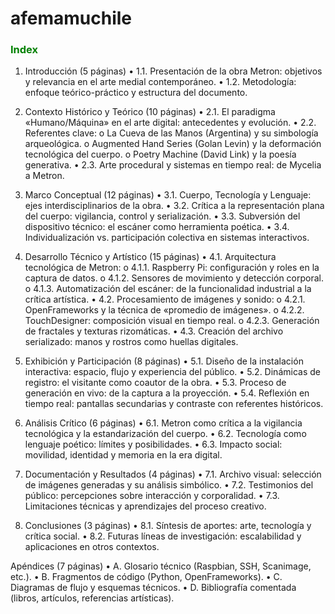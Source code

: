 # afemamuchile

### <span style="color:green">**Index**</span>

1. Introducción (5 páginas)
•	1.1. Presentación de la obra Metron: objetivos y relevancia en el arte medial contemporáneo.
•	1.2. Metodología: enfoque teórico-práctico y estructura del documento.

 
2. Contexto Histórico y Teórico (10 páginas)
•	2.1. El paradigma «Humano/Máquina» en el arte digital: antecedentes y evolución.
•	2.2. Referentes clave:
o	La Cueva de las Manos (Argentina) y su simbología arqueológica.
o	Augmented Hand Series (Golan Levin) y la deformación tecnológica del cuerpo.
o	Poetry Machine (David Link) y la poesía generativa.
•	2.3. Arte procedural y sistemas en tiempo real: de Mycelia a Metron.

3. Marco Conceptual (12 páginas)
•	3.1. Cuerpo, Tecnología y Lenguaje: ejes interdisciplinarios de la obra.
•	3.2. Crítica a la representación plana del cuerpo: vigilancia, control y serialización.
•	3.3. Subversión del dispositivo técnico: el escáner como herramienta poética.
•	3.4. Individualización vs. participación colectiva en sistemas interactivos.

4. Desarrollo Técnico y Artístico (15 páginas)
•	4.1. Arquitectura tecnológica de Metron:
o	4.1.1. Raspberry Pi: configuración y roles en la captura de datos.
o	4.1.2. Sensores de movimiento y detección corporal.
o	4.1.3. Automatización del escáner: de la funcionalidad industrial a la crítica artística.
•	4.2. Procesamiento de imágenes y sonido:
o	4.2.1. OpenFrameworks y la técnica de «promedio de imágenes».
o	4.2.2. TouchDesigner: composición visual en tiempo real.
o	4.2.3. Generación de fractales y texturas rizomáticas.
•	4.3. Creación del archivo serializado: manos y rostros como huellas digitales.

5. Exhibición y Participación (8 páginas)
•	5.1. Diseño de la instalación interactiva: espacio, flujo y experiencia del público.
•	5.2. Dinámicas de registro: el visitante como coautor de la obra.
•	5.3. Proceso de generación en vivo: de la captura a la proyección.
•	5.4. Reflexión en tiempo real: pantallas secundarias y contraste con referentes históricos.
 
6. Análisis Crítico (6 páginas)
•	6.1. Metron como crítica a la vigilancia tecnológica y la estandarización del cuerpo.
•	6.2. Tecnología como lenguaje poético: límites y posibilidades.
•	6.3. Impacto social: movilidad, identidad y memoria en la era digital.
 
7. Documentación y Resultados (4 páginas)
•	7.1. Archivo visual: selección de imágenes generadas y su análisis simbólico.
•	7.2. Testimonios del público: percepciones sobre interacción y corporalidad.
•	7.3. Limitaciones técnicas y aprendizajes del proceso creativo.

8. Conclusiones (3 páginas)
•	8.1. Síntesis de aportes: arte, tecnología y crítica social.
•	8.2. Futuras líneas de investigación: escalabilidad y aplicaciones en otros contextos.


Apéndices (7 páginas)
•	A. Glosario técnico (Raspbian, SSH, Scanimage, etc.).
•	B. Fragmentos de código (Python, OpenFrameworks).
•	C. Diagramas de flujo y esquemas técnicos.
•	D. Bibliografía comentada (libros, artículos, referencias artísticas).

